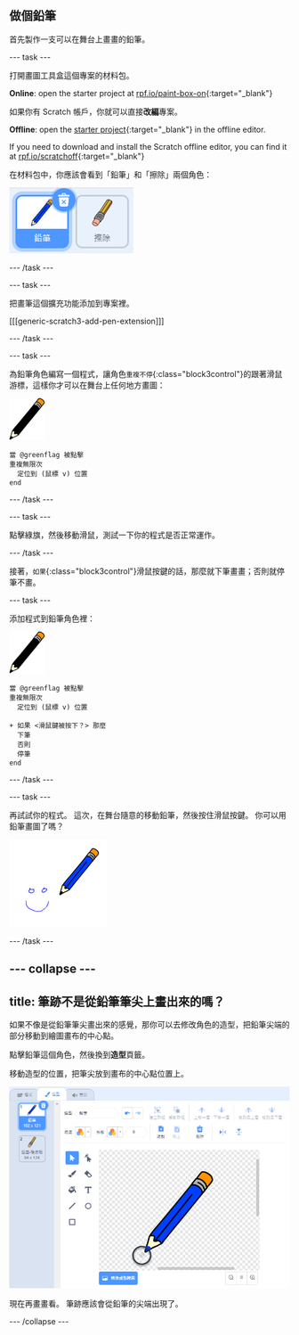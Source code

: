 ## 做個鉛筆

首先製作一支可以在舞台上畫畫的鉛筆。

\--- task \---

打開畫圖工具盒這個專案的材料包。

**Online**: open the starter project at [rpf.io/paint-box-on](https://rpf.io/paint-box-on){:target="_blank"}

如果你有 Scratch 帳戶，你就可以直接**改編**專案。

**Offline**: open the [starter project](https://rpf.io/p/en/paint-box-go){:target="_blank"} in the offline editor.

If you need to download and install the Scratch offline editor, you can find it at [rpf.io/scratchoff](https://rpf.io/scratchoff){:target="_blank"}

在材料包中，你應該會看到「鉛筆」和「擦除」兩個角色：

![截圖](images/paint-starter.png)

\--- /task \---

\--- task \---

把畫筆這個擴充功能添加到專案裡。

[[[generic-scratch3-add-pen-extension]]]

\--- /task \---

\--- task \---

為鉛筆角色編寫一個程式，讓角色`重複不停`{:class="block3control"}的跟著滑鼠游標，這樣你才可以在舞台上任何地方畫圖：

![鉛筆](images/pencil.png)

```blocks3
當 @greenflag 被點擊
重複無限次
  定位到 (鼠標 v) 位置
end
```

\--- /task \---

\--- task \---

點擊綠旗，然後移動滑鼠，測試一下你的程式是否正常運作。

\--- /task \---

接著，`如果`{:class="block3control"}滑鼠按鍵的話，那麼就下筆畫畫；否則就停筆不畫。

\--- task \---

添加程式到鉛筆角色裡：

![鉛筆](images/pencil.png)

```blocks3
當 @greenflag 被點擊
重複無限次
  定位到 (鼠標 v) 位置

+ 如果 <滑鼠鍵被按下？> 那麼
  下筆
  否則
  停筆
end
```

\--- /task \---

\--- task \---

再試試你的程式。 這次，在舞台隨意的移動鉛筆，然後按住滑鼠按鍵。 你可以用鉛筆畫圖了嗎？

![截圖](images/paint-draw.png)

\--- /task \---

## \--- collapse \---

## title: 筆跡不是從鉛筆筆尖上畫出來的嗎？

如果不像是從鉛筆筆尖畫出來的感覺，那你可以去修改角色的造型，把鉛筆尖端的部分移動到繪圖畫布的中心點。

點擊鉛筆這個角色，然後換到**造型**頁籤。

移動造型的位置，把筆尖放到畫布的中心點位置上。

![造型中心點](images/costume-center-annotated.png)

現在再畫畫看。 筆跡應該會從鉛筆的尖端出現了。

\--- /collapse \---